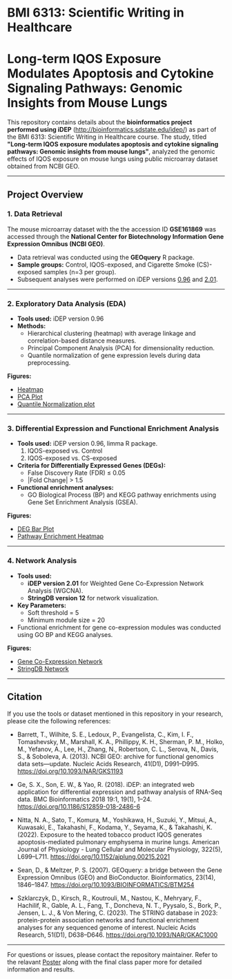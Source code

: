 # BMI 6313: Scientific Writing in Healthcare
# Long-term IQOS Exposure Modulates Apoptosis and Cytokine Signaling Pathways: Genomic Insights from Mouse Lungs

This repository contains details about the **bioinformatics project performed using iDEP** (http://bioinformatics.sdstate.edu/idep/) as part of the BMI 6313: Scientific Writing in Healthcare course. The study, titled **"Long-term IQOS exposure modulates apoptosis and cytokine signaling pathways: Genomic insights from mouse lungs"**, analyzed the genomic effects of IQOS exposure on mouse lungs using public microarray dataset obtained from NCBI GEO.

---

## Project Overview

### 1. Data Retrieval
The mouse microarray dataset with the the accession ID **GSE161869** was accessed through the **National Center for Biotechnology Information Gene Expression Omnibus (NCBI GEO)**. 
- Data retrieval was conducted using the **GEOquery** R package.
- **Sample groups:** Control, IQOS-exposed, and Cigarette Smoke (CS)-exposed samples (n=3 per group).
- Subsequent analyses were performed on iDEP versions [0.96](http://bioinformatics.sdstate.edu/idep96/) and [2.01](http://bioinformatics.sdstate.edu/idep/).
---
### 2. Exploratory Data Analysis (EDA)
- **Tools used:** iDEP version 0.96
- **Methods:**
  - Hierarchical clustering (heatmap) with average linkage and correlation-based distance measures.
  - Principal Component Analysis (PCA) for dimensionality reduction.
  - Quantile normalization of gene expression levels during data preprocessing.

**Figures:**
- [Heatmap](Assets/heatmap_EDA_globalgeneexpression.png) 
- [PCA Plot](path/to/pca_plot.png)
- [Quantile Normalization plot](path/to/pca_plot.png)

---

### 3. Differential Expression and Functional Enrichment Analysis
- **Tools used:** iDEP version 0.96, limma R package.
  1. IQOS-exposed vs. Control
  2. IQOS-exposed vs. CS-exposed
- **Criteria for Differentially Expressed Genes (DEGs):**
  - False Discovery Rate (FDR) ≤ 0.05
  - |Fold Change| > 1.5
- **Functional enrichment analyses:**
  - GO Biological Process (BP) and KEGG pathway enrichments using Gene Set Enrichment Analysis (GSEA).

**Figures:**
- [DEG Bar Plot](path/to/deg_bar_plot.png)
- [Pathway Enrichment Heatmap](path/to/pathway_heatmap.png)

---

### 4. Network Analysis
- **Tools used:**
  - **iDEP version 2.01** for Weighted Gene Co-Expression Network Analysis (WGCNA).
  - **StringDB version 12** for network visualization.
- **Key Parameters:**
  - Soft threshold = 5
  - Minimum module size = 20
- Functional enrichment for gene co-expression modules was conducted using GO BP and KEGG analyses.

**Figures:**
- [Gene Co-Expression Network](path/to/gene_network.png)
- [StringDB Network](path/to/stringdb_network.png)

---

## Citation
If you use the tools or dataset mentioned in this repository in your research, please cite the following references:

- Barrett, T., Wilhite, S. E., Ledoux, P., Evangelista, C., Kim, I. F., Tomashevsky, M., Marshall, K. A., Phillippy, K. H., Sherman, P. M., Holko, M., Yefanov, A., Lee, H., Zhang, N., Robertson, C. L., Serova, N., Davis, S., & Soboleva, A. (2013). NCBI GEO: archive for functional genomics data sets—update. Nucleic Acids Research, 41(D1), D991–D995. https://doi.org/10.1093/NAR/GKS1193

- Ge, S. X., Son, E. W., & Yao, R. (2018). iDEP: an integrated web application for differential expression and pathway analysis of RNA-Seq data. BMC Bioinformatics 2018 19:1, 19(1), 1–24. https://doi.org/10.1186/S12859-018-2486-6

- Nitta, N. A., Sato, T., Komura, M., Yoshikawa, H., Suzuki, Y., Mitsui, A., Kuwasaki, E., Takahashi, F., Kodama, Y., Seyama, K., & Takahashi, K. (2022). Exposure to the heated tobacco product IQOS generates apoptosis-mediated pulmonary emphysema in murine lungs. American Journal of Physiology - Lung Cellular and Molecular Physiology, 322(5), L699–L711. https://doi.org/10.1152/ajplung.00215.2021

- Sean, D., & Meltzer, P. S. (2007). GEOquery: a bridge between the Gene Expression Omnibus (GEO) and BioConductor. Bioinformatics, 23(14), 1846–1847. https://doi.org/10.1093/BIOINFORMATICS/BTM254

- Szklarczyk, D., Kirsch, R., Koutrouli, M., Nastou, K., Mehryary, F., Hachilif, R., Gable, A. L., Fang, T., Doncheva, N. T., Pyysalo, S., Bork, P., Jensen, L. J., & Von Mering, C. (2023). The STRING database in 2023: protein-protein association networks and functional enrichment analyses for any sequenced genome of interest. Nucleic Acids Research, 51(D1), D638–D646. https://doi.org/10.1093/NAR/GKAC1000

---

For questions or issues, please contact the repository maintainer. Refer to the relavant [Poster](path/to/gene_network.png) along with the final class paper more for detailed information and results.
